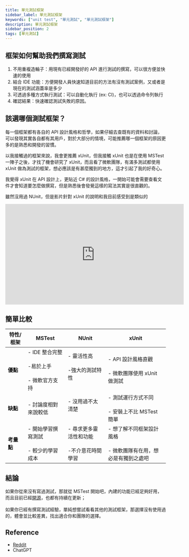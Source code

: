 ```yaml
---
title: 單元測試框架
sidebar_label: 單元測試框架
keywords: ["unit test", "單元測試", "單元測試框架"]
description: 單元測試框架
sidebar_position: 2
tags: [單元測試]
---
```


## 框架如何幫助我們撰寫測試

1. 不用重複造輪子：用現有已經開發好的 API 進行測試的撰寫，可以很方便並快速的使用
2. 結合 IDE 功能：方便開發人員快速知道目前的方法有沒有測試案例，又或者是現在的測試涵蓋率是多少
3. 可透過多種方式執行測試：可以自動化執行 (ex: CI)，也可以透過命令列執行
4. 確認結果：快速確認測試失敗的原因。

## 該選哪個測試框架？

每一個框架都有各自的 API 設計風格和哲學，如果仔細去查既有的資料和討論，可以發現其實各自都有其用戶，對於大部分的情境，可能推薦哪一個框架的原因更多的是熟悉和開發的習慣。

以我接觸過的框架來說，我會更推薦 xUnit，但我接觸 xUnit 也是在使用 MSTest 一陣子之後，才找了機會研究了 xUnit，而且看了微軟團隊，有滿多測試都使用 xUnit 做為測試的框架，想必應該是有甚麼獨到的地方，這才引起了我的好奇心。

我覺得 xUnit 在 API 設計上，更貼近 C# 的設計風格，一開始可能會需要查看文件才會知道要怎麼做撰寫，但是熟悉後會發覺這樣的寫法其實是很直觀的。

雖然沒用過 NUnit，但是影片針對 xUnit 的說明和我目前感受到是類似的
<iframe width="560" height="315" src="https://www.youtube.com/embed/JD2ZMxCPnqc?si=NpV0JEqdS0_oqpQo" title="YouTube video player" frameborder="0" allow="accelerometer; autoplay; clipboard-write; encrypted-media; gyroscope; picture-in-picture; web-share" allowfullscreen></iframe>

## 簡單比較

| 特性/框架  | MSTest                                                  | NUnit                                            | xUnit                                                                 |
| ---------- | ------------------------------------------------------- | ------------------------------------------------ | --------------------------------------------------------------------- |
| **優點**   | - IDE 整合完整<br></br>-易於上手<br></br>- 微軟官方支持 | - 靈活性高<br></br>-強大的測試特性<br></br>      | - API 設計風格直觀<br></br>- 微軟團隊使用 xUnit 做測試                |
| **缺點**   | - 討論度相對來說較低                                    | - 沒用過不太清楚<br></br>                        | - 測試運行方式不同<br></br>- 安裝上不比 MSTest 簡單                   |
| **考量點** | - 開始學習撰寫測試<br></br>- 較少的學習成本             | - 尋求更多靈活性和功能<br></br>-不介意花時間學習 | - 想了解不同框架設計風格<br></br>- 微軟團隊有在用，想必是有獨到之處吧 |

## 結論
如果你從來沒有寫過測試，那就從 MSTest 開始吧，內建的功能已經足夠好用，而且目前已經[開源](https://github.com/microsoft/testfx)，也都有持續在更新；<br></br>
如果你已經有撰寫測試經驗，單純想嘗試看看其他的測試框架，那選擇沒有使用過的，體會並比較差異，找出適合你和團隊的選擇。

## Reference
- [Reddit](https://www.reddit.com/r/dotnet/comments/15qr7ew/nunit_xunit_or_mstest/)
- ChatGPT